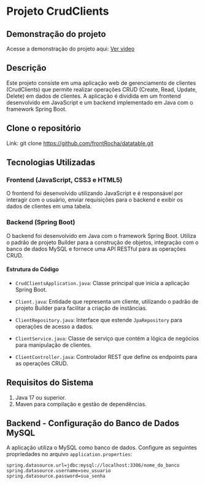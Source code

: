 # Projeto CrudClients

## Demonstração do projeto
Acesse a demonstração do projeto aqui: <a href="https://drive.google.com/file/d/1HRYpLaJ8KcsxNXGWOpucOYKdZxBQDiG3/view?usp=drive_link" target="_blank">Ver video</a>

## Descrição

Este projeto consiste em uma aplicação web de gerenciamento de clientes (CrudClients) que permite realizar operações CRUD (Create, Read, Update, Delete) em dados de clientes. A aplicação é dividida em um frontend desenvolvido em JavaScript e um backend implementado em Java com o framework Spring Boot.

## Clone o repositório
Link: 
git clone https://github.com/frontRocha/datatable.git

## Tecnologias Utilizadas

### Frontend (JavaScript, CSS3 e HTML5)

O frontend foi desenvolvido utilizando JavaScript e é responsável por interagir com o usuário, enviar requisições para o backend e exibir os dados de clientes em uma tabela.

### Backend (Spring Boot)

O backend foi desenvolvido em Java com o framework Spring Boot. Utiliza o padrão de projeto Builder para a construção de objetos, integração com o banco de dados MySQL e fornece uma API RESTful para as operações CRUD.

#### Estrutura do Código

- `CrudClientsApplication.java`: Classe principal que inicia a aplicação Spring Boot.

- `Client.java`: Entidade que representa um cliente, utilizando o padrão de projeto Builder para facilitar a criação de instâncias.

- `ClientRepository.java`: Interface que estende `JpaRepository` para operações de acesso a dados.

- `ClientService.java`: Classe de serviço que contém a lógica de negócios para manipulação de clientes.

- `ClientController.java`: Controlador REST que define os endpoints para as operações CRUD.

## Requisitos do Sistema

1. Java 17 ou superior.
2. Maven para compilação e gestão de dependências.

## Backend - Configuração do Banco de Dados MySQL

A aplicação utiliza o MySQL como banco de dados. Configure as seguintes propriedades no arquivo `application.properties`:

```properties
spring.datasource.url=jdbc:mysql://localhost:3306/nome_do_banco
spring.datasource.username=seu_usuario
spring.datasource.password=sua_senha
```

